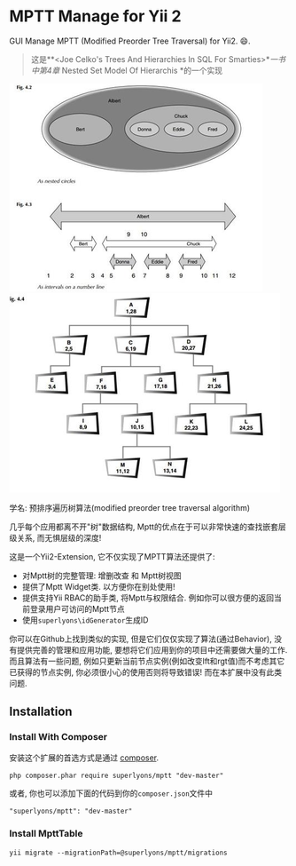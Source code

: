 MPTT Manage for Yii 2
======================
GUI Manage MPTT (Modified Preorder Tree Traversal) for Yii2. :smile:.

> 这是**&lt;Joe Celko's Trees And Hierarchies In SQL For Smarties>**一书中第4章* Nested Set Model Of Hierarchis *的一个实现

![Mptt Nested](/images/1.jpg)
![Mptt Tree](/images/2.jpg)

学名: 预排序遍历树算法(modified preorder tree traversal algorithm)

几乎每个应用都离不开"树"数据结构, Mptt的优点在于可以非常快速的查找嵌套层级关系, 而无惧层级的深度!

这是一个Yii2-Extension, 它不仅实现了MPTT算法还提供了:
*	对Mptt树的完整管理: 增删改查 和 Mptt树视图
*	提供了Mptt Widget类. 以方便你在别处使用! 
*	提供支持Yii RBAC的助手类, 将Mptt与权限结合. 例如你可以很方便的返回当前登录用户可访问的Mptt节点
*	使用`superlyons\idGenerator`生成ID

你可以在Github上找到类似的实现, 但是它们仅仅实现了算法(通过Behavior), 没有提供完善的管理和应用功能, 要想将它们应用到你的项目中还需要做大量的工作.
而且算法有一些问题, 例如只更新当前节点实例(例如改变lft和rgt值)而不考虑其它已获得的节点实例, 你必须很小心的使用否则将导致错误! 而在本扩展中没有此类问题.

Installation
------------

### Install With Composer

安装这个扩展的首选方式是通过 [composer](http://getcomposer.org/download/). 

```
php composer.phar require superlyons/mptt "dev-master"
```
或者, 你也可以添加下面的代码到你的`composer.json`文件中

```
"superlyons/mptt": "dev-master"
```

### Install MpttTable

```
yii migrate --migrationPath=@superlyons/mptt/migrations
```
